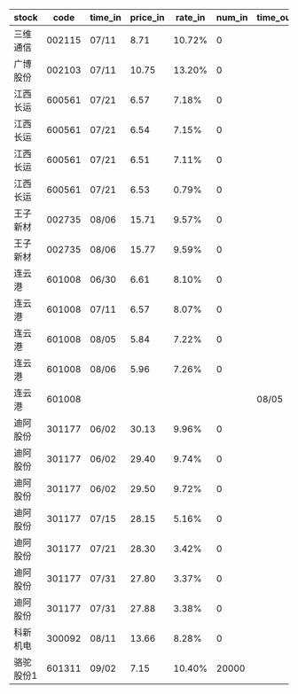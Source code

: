 |stock|code|time_in|price_in|rate_in|num_in|time_out|price_out|rate_out|num_out|person|
|---|---|---|---|---|---|---|---|---|---|---|
|三维通信|002115|07/11|8.71|10.72%|0|||||张浩|
|广博股份|002103|07/11|10.75|13.20%|0|||||张浩|
|江西长运|600561|07/21|6.57|7.18%|0|||||王军|
|江西长运|600561|07/21|6.54|7.15%|0|||||王军|
|江西长运|600561|07/21|6.51|7.11%|0|||||王军|
|江西长运|600561|07/21|6.53|0.79%|0|||||王军|
|王子新材|002735|08/06|15.71|9.57%|0|||||张浩|
|王子新材|002735|08/06|15.77|9.59%|0|||||张浩|
|连云港|601008|06/30|6.61|8.10%|0|||||张浩|
|连云港|601008|07/11|6.57|8.07%|0|||||张浩|
|连云港|601008|08/05|5.84|7.22%|0|||||张浩|
|连云港|601008|08/06|5.96|7.26%|0|||||张浩|
|连云港|601008|||||08/05|5.92|7.29%|0|张浩|
|迪阿股份|301177|06/02|30.13|9.96%|0|||||王军|
|迪阿股份|301177|06/02|29.40|9.74%|0|||||王军|
|迪阿股份|301177|06/02|29.50|9.72%|0|||||王军|
|迪阿股份|301177|07/15|28.15|5.16%|0|||||王军|
|迪阿股份|301177|07/21|28.30|3.42%|0|||||王军|
|迪阿股份|301177|07/31|27.80|3.37%|0|||||王军|
|迪阿股份|301177|07/31|27.88|3.38%|0|||||王军|
|科新机电|300092|08/11|13.66|8.28%|0|||||张浩|
|骆驼股份1|601311|09/02|7.15|10.40%|20000|||||王军|